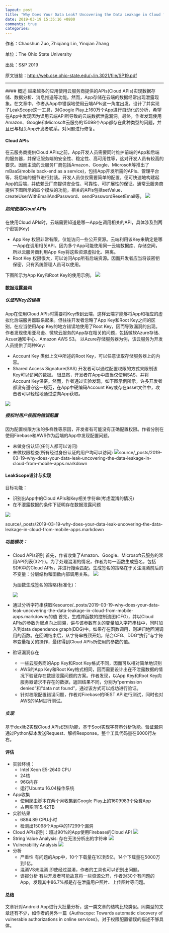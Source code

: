 ```yaml
---
layout: post
title: "Why Does Your Data Leak? Uncovering the Data Leakage in Cloud from Mobile Apps"
date: 2019-03-19 15:35:16 +0800
comments: true
categories: 
---
```


作者：Chaoshun Zuo, Zhiqiang Lin, Yinqian Zhang

单位：The Ohio State University

出处：S&P 2019  

原文链接：http://web.cse.ohio-state.edu/~lin.3021/file/SP19.pdf

<hr/>
#### 概述
越来越多的应用使用云服务商提供的APIs(Cloud APIs)实现数据存储、数据分析、消息推送等功能。然而，App存储在云端的数据经常出现泄露现象。在文章中，作者从App中错误地使用云端APIs这一角度出发，设计了并实现了LeakScope这一工具，对Google Play上160万个App进行自动化的分析，希望在App中发现因为误用云端API所导致的云端数据泄露漏洞。最终，作者发现使用Amazon、Google和Microsoft云服务的15098个App都存在此种类型的问题，并且已与相关App开发者联系，对问题进行修复。

<!--more-->
#### Cloud APIs
在云服务商提供Cloud APIs之前，App开发人员需要同时维护前端的App和后端的服务器，并保证服务端的安全性、稳定性、高可用性等，这对开发人员有较高的要求。因而主流的云服务厂商包括Amazon、Google、Microsoft等推出了mBaaS(mobile back-end as a service)，包括App开发所需的APIs、管理平台等，将后端的细节进行封装。开发人员仅仅需要简单的配置，便可快速地构建起App的后端，并依赖云厂商提供安全性、可靠性、可扩展性的保证。通常云服务商提供下图所示的四个模块的功能，相关的APIs包括setValue、createUserWithEmailAndPassword、sendPasswordResetEmail等。
![](/images/2019-03-19/1.png)

##### 如何使用Cloud APIs
在使用Cloud APIs时，云端需要知道是哪一App在调用相关的API，具体涉及到两个密钥(Key)
+ App Key
    权限非常有限，仅能访问一些公开资源。云端利用该Key来确定是哪一App在调用相关API。因为多个App可能使用同一云端数据库、存储空间，所以云服务商利用App Key将这些资源虚拟化、隔离。
+ Root Key
    权限很大，可以访问App所有后端资源。因而开发者应当将该密钥保密，只有系统管理人员可以使用。

下图所示为App Key和Root Key的使用示例。
![](/images/2019-03-19/2.png)

#### 数据泄露漏洞
##### 认证时Key的误用
App在使用Cloud APIs时需要将Key传到云端，这样云端才能够将App和相应的虚拟化后端服务器联系起来。但往往开发者忽略了App Key和Root Key之间的区别，在应当使用App Key的地方错误地使用了Root Key，因而导致漏洞的出现。作者发现使用亚马逊、微软云服务的App存在相关的问题，包括微软Azure存储、Azuer通知中心、Amazon AWS S3。
以Azure存储服务器为例，该云服务为开发人员提供了两种Key:
+ Account Key
    类似上文中所述的Root Key，可以任意读取存储服务器上的内容。
+ Shared Access Signature(SAS)
    开发者可以通过配置权限的方式来限制该Key可以访问的数据。
很显然，开发者在App中应当仅使用SAS，并将Account Key保密。然而，作者通过实验发现，如下图示例所示，许多开发者都没有遵守这一规范，在App中硬编码Account Key或存在asset文件中，攻击者可以轻松地通过逆向App获取。

![](/images/2019-03-19/3.png)

##### 授权时用户权限的错误配置
因为配置权限方法的多样性等原因，开发者有可能没有正确配置权限。作者分别在使用Firebase和AWS作为后端的App中发现配置问题。
+ 未做身份认证(任何人都可以访问)
+ 未做权限检查(所有经过身份认证的用户均可以访问)
![](/images/2019-03-19/4.png)source/_posts/2019-03-19-why-does-your-data-leak-uncovering-the-data-leakage-in-cloud-from-mobile-apps.markdown


#### LeakScope设计与实现
目标功能：
+ 识别出App中的Cloud APIs和Key相关字符串(考虑混淆的情况)
+ 在不泄露数据的条件下证明存在数据泄露问题

![](/images/2019-03-19/5.png)

source/_posts/2019-03-19-why-does-your-data-leak-uncovering-the-data-leakage-in-cloud-from-mobile-apps.markdown
##### 功能模块：
+ Cloud APIs识别
    首先，作者收集了Amazon、Google、Microsoft云服务的常用API列表(32个)。为了处理混淆的情况，作者为每一函数生成签名，包括SDK中的Cloud APIs，并进行搜索匹配。生成签名的策略在于关注混淆前后的不变量：分层结构和函数内部调用关系。
    ![](/images/2019-03-19/7.png)

    为函数生成签名的策略(标准化)：

    ![](/images/2019-03-19/8.png)

+ 通过分析字符串获取Kesource/_posts/2019-03-19-why-does-your-data-leak-uncovering-the-data-leakage-in-cloud-from-mobile-apps.markdowny的值
    首先，生成跨函数的控制流图(CFG)，并以Cloud APIs的参数为起点向上回溯，讲与该参数有关的变量加入字符串栈中，同时加入到data dependence graph(DDG)中。如果存在函数调用，则递归地回溯调用的函数。在回溯结束后，从字符串栈顶开始，结合CFG、DDG“执行”与字符串变量相关的操作，最终得到Cloud APIs所使用的参数的值。
+ 验证漏洞存在
    + 一些云服务商的App Key和Root Key格式不同，因而可以相对简单地识别
    + AWS的App Key和Root Key格式相同，因而需要设计出在不泄露数据的情况下验证存在数据泄露问题的方案。作者发现，以App Key和Root Key向服务器请求不存在的数据，返回结果不同，分别为“permission denied”和“data not found”，通过该方式可以成功进行验证。
    + 针对权限配置错误问题，作者对Firebase的REST API进行测试，同时也对AWS的IAM进行测试。
##### 实现
基于dexlib2实现Cloud APIs识别功能，基于Soot实现字符串分析功能。验证漏洞通过Python脚本发送Request、解析Response。整个工具代码量在6000行左右。

#### 评估
+ 实验环境：
    + Intel Xeon E5-2640 CPU 
    + 24核 
    + 96G内存
    + 运行Ubuntu 16.04操作系统
+ App收集
    + 使用爬虫脚本在两个月收集到Google Play上的1609983个免费App
    + 占用空间15.42TB
+ 实验结果
    + 6894.89 CPU小时
    + 检测出15098个App中的17299个漏洞
+ Cloud APIs识别：超过90%的App使用Firebase的Cloud API
    ![](/images/2019-03-19/6.png)
+ String Value Analysis: 存在无法分析出的字符串
    ![](/images/2019-03-19/9.png)
+ Vulnerability Analysis
    ![](/images/2019-03-19/10.png)
+ 分析
    + 严重性
        有问题的App中，10个下载量在1亿到5亿，14个下载量在5000万到1亿。
    + 混淆VS未混淆
        即使经过混淆，作者的工具也可以识别出问题。
    + 误报分析
        有些开发者可能故意将一些资源公开，作者对30个有问题的App，发现其中86.7%都是存在泄露用户照片、上传图片等问题。



#### 总结
文章针对Android App进行大批量分析，这一类文章的结构比较类似。同类型的文章还有不少，如作者的另外一篇《Authscope: Towards automatic discovery of vulnerable authorizations in online services》。对于权限配置错误的描述不够具体。